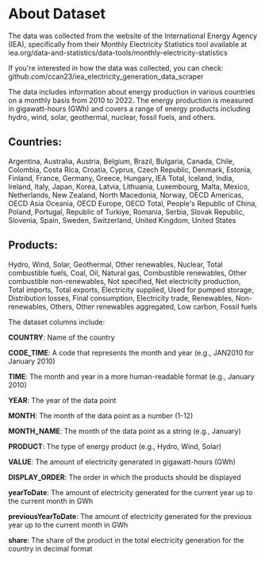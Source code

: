 # About Dataset
The data was collected from the website of the International Energy Agency (IEA), specifically from their Monthly Electricity Statistics tool available at iea.org/data-and-statistics/data-tools/monthly-electricity-statistics

If you're interested in how the data was collected, you can check: github.com/ccan23/iea_electricity_generation_data_scraper

The data includes information about energy production in various countries on a monthly basis from 2010 to 2022. The energy production is measured in gigawatt-hours (GWh) and covers a range of energy products including hydro, wind, solar, geothermal, nuclear, fossil fuels, and others.

## Countries:
Argentina, Australia, Austria, Belgium, Brazil, Bulgaria, Canada, Chile, Colombia, Costa Rica, Croatia, Cyprus, Czech Republic, Denmark, Estonia, Finland, France, Germany, Greece, Hungary, IEA Total, Iceland, India, Ireland, Italy, Japan, Korea, Latvia, Lithuania, Luxembourg, Malta, Mexico, Netherlands, New Zealand, North Macedonia, Norway, OECD Americas, OECD Asia Oceania, OECD Europe, OECD Total, People's Republic of China, Poland, Portugal, Republic of Turkiye, Romania, Serbia, Slovak Republic, Slovenia, Spain, Sweden, Switzerland, United Kingdom, United States

## Products:
Hydro, Wind, Solar, Geothermal, Other renewables, Nuclear, Total combustible fuels, Coal, Oil, Natural gas, Combustible renewables, Other combustible non-renewables, Not specified, Net electricity production, Total imports, Total exports, Electricity supplied, Used for pumped storage, Distribution losses, Final consumption, Electricity trade, Renewables, Non-renewables, Others, Other renewables aggregated, Low carbon, Fossil fuels

The dataset columns include:

**COUNTRY**: Name of the country

**CODE_TIME**: A code that represents the month and year (e.g., JAN2010 for January 2010)

**TIME**: The month and year in a more human-readable format (e.g., January 2010)

**YEAR**: The year of the data point

**MONTH**: The month of the data point as a number (1-12)

**MONTH_NAME**: The month of the data point as a string (e.g., January)

**PRODUCT**: The type of energy product (e.g., Hydro, Wind, Solar)

**VALUE**: The amount of electricity generated in gigawatt-hours (GWh)

**DISPLAY_ORDER**: The order in which the products should be displayed

**yearToDate**: The amount of electricity generated for the current year up to the current month in GWh

**previousYearToDate**: The amount of electricity generated for the previous year up to the current month in GWh

**share**: The share of the product in the total electricity generation for the country in decimal format
